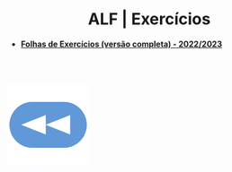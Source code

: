 <h1 style="text-align: center;">ALF | Exercícios</h1>

* [**Folhas de Exercícios (versão completa) - 2022/2023**](exercicios_ALF2223.pdf)

<br><br>

[![retroceder](https://raw.githubusercontent.com/David81820/Recursos-LCC/main/Rewind.png)](https://david81820.github.io/Recursos-LCC/2ano/2sem/ALF)